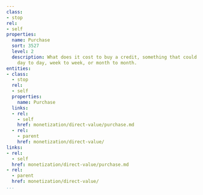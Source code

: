 ```yaml
---
class:
- stop
rel:
- self
properties:
  name: Purchase
  sort: 3527
  level: 2
  description: What does it cost to buy a credit, something that could fluctuate from
    day to day, week to week, or month to month.
entities:
- class:
  - stop
  rel:
  - self
  properties:
    name: Purchase
  links:
  - rel:
    - self
    href: monetization/direct-value/purchase.md
  - rel:
    - parent
    href: monetization/direct-value/
links:
- rel:
  - self
  href: monetization/direct-value/purchase.md
- rel:
  - parent
  href: monetization/direct-value/
...
```

